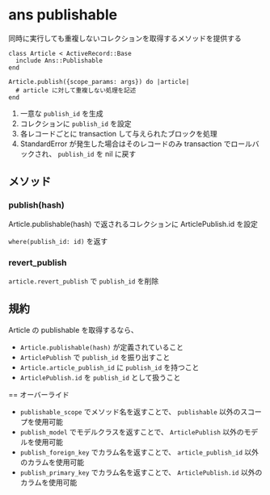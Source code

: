 ans publishable
===============

同時に実行しても重複しないコレクションを取得するメソッドを提供する

	class Article < ActiveRecord::Base
	  include Ans::Publishable
	end
	
	Article.publish({scope_params: args}) do |article|
	  # article に対して重複しない処理を記述
	end

1. 一意な `publish_id` を生成
2. コレクションに `publish_id` を設定
3. 各レコードごとに transaction して与えられたブロックを処理
4. StandardError が発生した場合はそのレコードのみ transaction でロールバックされ、 `publish_id` を nil に戻す

メソッド
--------

### publish(hash) ###

Article.publishable(hash) で返されるコレクションに ArticlePublish.id を設定

`where(publish_id: id)` を返す

### revert_publish ###

`article.revert_publish` で `publish_id` を削除


規約
----

Article の publishable を取得するなら、

* `Article.publishable(hash)` が定義されていること
* `ArticlePublish` で `publish_id` を振り出すこと
* `Article.article_publish_id` に `publish_id` を持つこと
* `ArticlePublish.id` を `publish_id` として扱うこと


== オーバーライド

* `publishable_scope` でメソッド名を返すことで、 `publishable` 以外のスコープを使用可能
* `publish_model` でモデルクラスを返すことで、 `ArticlePublish` 以外のモデルを使用可能
* `publish_foreign_key` でカラム名を返すことで、 `article_publish_id` 以外のカラムを使用可能
* `publish_primary_key` でカラム名を返すことで、 `ArticlePublish.id` 以外のカラムを使用可能

